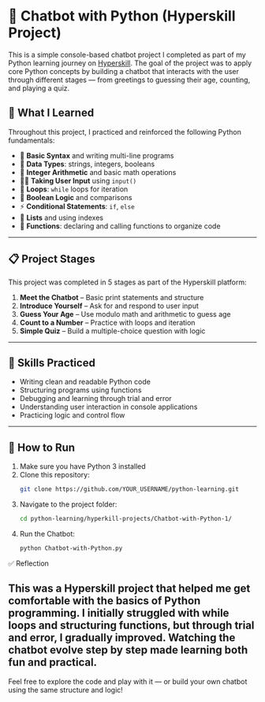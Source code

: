 # 🤖 Chatbot with Python (Hyperskill Project)

This is a simple console-based chatbot project I completed as part of my Python learning journey on [Hyperskill](https://hyperskill.org). The goal of the project was to apply core Python concepts by building a chatbot that interacts with the user through different stages — from greetings to guessing their age, counting, and playing a quiz.

## 🧠 What I Learned

Throughout this project, I practiced and reinforced the following Python fundamentals:

- 📜 **Basic Syntax** and writing multi-line programs
- 🔢 **Data Types**: strings, integers, booleans
- 🧮 **Integer Arithmetic** and basic math operations
- 🧑‍💻 **Taking User Input** using `input()`
- 🔄 **Loops**: `while` loops for iteration
- 🧠 **Boolean Logic** and comparisons
- ⚡ **Conditional Statements**: `if`, `else`
- 🔢 **Lists** and using indexes
- 🧰 **Functions**: declaring and calling functions to organize code
---

## 📋 Project Stages

This project was completed in 5 stages as part of the Hyperskill platform:

1. **Meet the Chatbot** – Basic print statements and structure
2. **Introduce Yourself** – Ask for and respond to user input
3. **Guess Your Age** – Use modulo math and arithmetic to guess age
4. **Count to a Number** – Practice with loops and iteration
5. **Simple Quiz** – Build a multiple-choice question with logic
---

## 🎯 Skills Practiced

- Writing clean and readable Python code
- Structuring programs using functions
- Debugging and learning through trial and error
- Understanding user interaction in console applications
- Practicing logic and control flow
---

## 🚀 How to Run

1. Make sure you have Python 3 installed
2. Clone this repository:
   ```bash
   git clone https://github.com/YOUR_USERNAME/python-learning.git
3. Navigate to the project folder:
   ```bash
   cd python-learning/hyperkill-projects/Chatbot-with-Python-1/
4. Run the Chatbot:
   ```bash
   python Chatbot-with-Python.py

✅ Reflection

This was a Hyperskill project that helped me get comfortable with the basics of Python programming. I initially struggled with while loops and structuring functions, but through trial and error, I gradually improved. Watching the chatbot evolve step by step made learning both fun and practical.
---
Feel free to explore the code and play with it — or build your own chatbot using the same structure and logic!




